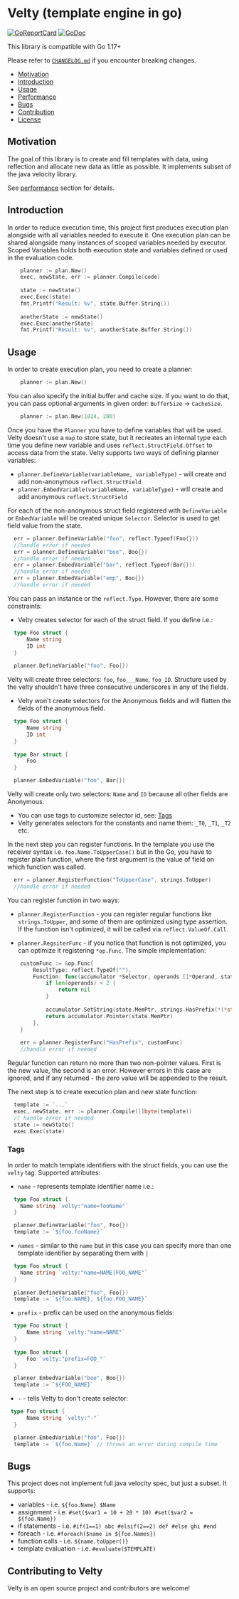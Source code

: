 # Velty (template engine in go)

[![GoReportCard](https://goreportcard.com/badge/github.com/viant/velty)](https://goreportcard.com/report/github.com/viant/velty)
[![GoDoc](https://godoc.org/github.com/viant/velty?status.svg)](https://godoc.org/github.com/viant/velty)

This library is compatible with Go 1.17+

Please refer to [`CHANGELOG.md`](CHANGELOG.md) if you encounter breaking changes.

- [Motivation](#motivation)
- [Introduction](#introduction)
- [Usage](#usage)
- [Performance](#performance)
- [Bugs](#bugs)
- [Contribution](#contributing-to-igo)
- [License](#license)

## Motivation

The goal of this library is to create and fill templates with data, using reflection and allocate new data as little as
possible. It implements subset of the java velocity library.

[//]: # (- [GoEval]&#40;https://github.com/xtaci/goeval&#41;)

[//]: # (- [GoVal]&#40;https://github.com/maja42/goval&#41;)

[//]: # (- [Yaegi]&#40;https://github.com/traefik/yaegi&#41; .)

See [performance](#performance) section for details.

## Introduction

In order to reduce execution time, this project first produces execution plan alongside with all variables needed to
execute it. One execution plan can be shared alongside many instances of scoped variables needed by executor. Scoped
Variables holds both execution state and variables defined or used in the evaluation code.

```go
    planner := plan.New()
    exec, newState, err := planner.Compile(code)
   
    state := newState() 
    exec.Exec(state)
    fmt.Printf("Result: %v", state.Buffer.String())
   
    anotherState := newState()
    exec.Exec(anotherState)
    fmt.Printf("Result: %v", anotherState.Buffer.String())
```

## Usage

In order to create execution plan, you need to create a planner:
```go
    planner := plan.New()
```

You can also specify the initial buffer and cache size. If you want to do that, you can pass optional arguments in given
order: `BufferSize` -> `CacheSize`.

```go
    planner := plan.New(1024, 200)
```

Once you have the `Planner` you have to define variables that will be used. Velty doesn't use a `map` to store state, but it 
recreates an internal type each time you define new variable and uses `reflect.StructField.Offset` to access data from the state.
Velty supports two ways of defining planner variables:

* `planner.DefineVariable(variableName, variableType)` - will create and add non-anonymous `reflect.StructField`
* `planner.EmbedVariable(variableName, variableType)` - will create and add anonymous `reflect.StructField`

For each of the non-anonymous struct field registered with `DefineVariable` or `EmbedVariable` will be created unique `Selector`.
Selector is used to get field value from the state. 

```go
  err = planner.DefineVariable("foo", reflect.Typeof(Foo{})) 
  //handle error if needed
  err = planner.DefineVariable("boo", Boo{}) 
  //handle error if needed
  err = planner.EmbedVariable("bar", reflect.Typeof(Bar{})) 
  //handle error if needed
  err = planner.EmbedVariable("emp", Boo{}) 
  //handle error if needed
```

You can pass an instance or the `reflect.Type`. However, there are some constraints:
* Velty creates selector for each of the struct field. If you define i.e.:
```go
  type Foo struct {
      Name string
      ID int
  }
  
  planner.DefineVariable("foo", Foo{})
```
Velty will create three selectors: `foo`, `foo___Name`, `foo_ID`. Structure used by the velty shouldn't have three consecutive 
underscores in any of the fields.

* Velty won't create selectors for the Anonymous fields and will flatten the fields of the anonymous field.
```go
  type Foo struct {
      Name string
      ID int
  }
  
  type Bar struct {
      Foo
  }

  planner.EmbedVariable("foo", Bar{})
```
Velty will create only two selectors: `Name` and `ID` because all other fields are Anonymous.

* You can use tags to customize selector id, see: [Tags](#tags)
* Velty generates selectors for the constants and name them: `_T0`, `_T1`, `_T2` etc.

In the next step you can register functions. In the template you use the receiver syntax
i.e. `foo.Name.ToUpperCase()` but in the Go, you have to register plain function, where the first argument is the value of
field on which function was called.

```go
  err = planner.RegisterFunction("ToUpperCase", strings.ToUpper) 
  //handle error if needed
```

You can register function in two ways:
* `planner.RegisterFunction` - you can register regular functions like `strings.ToUpper`, and some of them are optimized using
type assertion. If the function isn't optimized, it will be called via `reflect.ValueOf.Call`. 

* `planner.RegsiterFunc` - if you notice that function is not optimized, you can optimize it registering `*op.Func`. 
The simple implementation:

```go
    customFunc := &op.Func{
		ResultType: reflect.TypeOf(""),
		Function: func(accumulator *Selector, operands []*Operand, state *est.State) unsafe.Pointer {
			if len(operands) < 2 {
				return nil
			}
			
			accumulator.SetString(state.MemPtr, strings.HasPrefix(*(*string)(operands[0].Exec(state)), *(*string)(operands[1].Exec(state))))
			return accumulator.Pointer(state.MemPtr)
		},
	}
	
    err = planner.RegisterFunc("HasPrefix", customFunc) 
    //handle error if needed
```

Regular function can return no more than two non-pointer values. First is the new value, the second is an error. 
However errors in this case are ignored, and if any returned - the zero value will be appended to the result. 

The next step is to create execution plan and new state function:
```go
  template := `...`
  exec, newState, err := planner.Compile([]byte(template)) 
  // handle error if needed
  state := newState()
  exec.Exec(state)
```

### Tags
In order to match template identifiers with the struct fields, you can use the `velty` tag. 
Supported attributes:
* `name` - represents template identifier name i.e.:
```go
  type Foo struct {
    Name string `velty:"name=fooName"`
  }

  planner.DefineVariable("foo", Foo{})
  template := `${foo.fooName}`
```
* `names` - similar to the `name` but in this case you can specify more than one template identifier by separating them with `|`
```go
  type Foo struct {
    Name string `velty:"name=NAME|FOO_NAME"`
  }
   
  planner.DefineVariable("foo", Foo{})
  template := `${foo.NAME}, ${foo.FOO_NAME}`
```
* `prefix` - prefix can be used on the anonymous fields:
```go
  type Foo struct {
      Name string `velty:"name=NAME"`
  }
    
  type Boo struct {
      Foo `velty:"prefix=FOO_"`
  }

  planner.EmbedVariable("boo", Boo{})
  template := `${FOO_NAME}`
```

* `-` - tells Velty to don't create selector:
```go
 type Foo struct {
      Name string `velty:"-"`
  }

  planner.EmbedVariable("foo", Foo{})
  template := `${foo.Name}` // throws an error during compile time
```
## Bugs

This project does not implement full java velocity spec, but just a subset. It supports:
* variables - i.e. `${foo.Name} $Name`
* assignment - i.e. `#set($var1 = 10 + 20 * 10) #set($var2 = ${foo.Name})`
* if statements - i.e. `#if(1==1) abc #elsif(2==2) def #else ghi #end`
* foreach - i.e. `#foreach($name in ${foo.Names})`
* function calls - i.e. `${name.toUpper()}`
* template evaluation - i.e. `#evaluate($TEMPLATE)`

## Contributing to Velty

Velty is an open source project and contributors are welcome!
